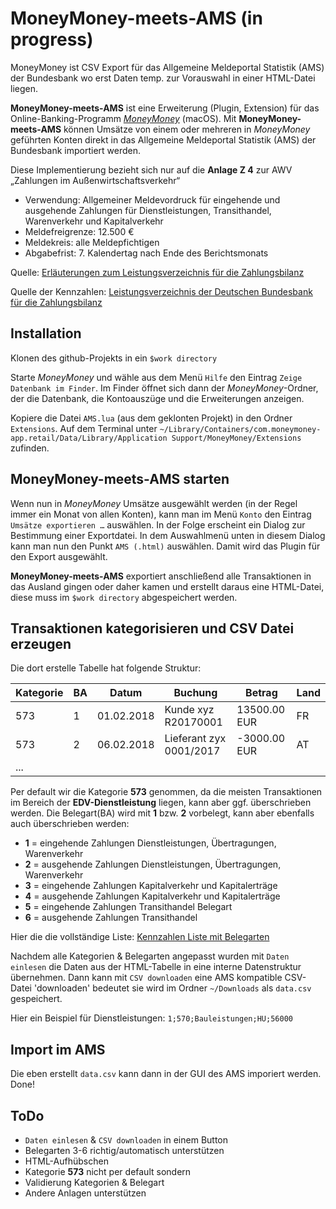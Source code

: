 # MoneyMoney-meets-AMS (in progress)

MoneyMoney ist CSV Export für das Allgemeine Meldeportal Statistik (AMS) der Bundesbank wo erst Daten temp. zur Vorauswahl in einer HTML-Datei liegen.

**MoneyMoney-meets-AMS** ist eine Erweiterung (Plugin, Extension) für das Online-Banking-Programm _[MoneyMoney](https://moneymoney-app.com)_ (macOS). Mit **MoneyMoney-meets-AMS** können Umsätze von einem oder mehreren in _MoneyMoney_ geführten Konten direkt in das Allgemeine Meldeportal Statistik (AMS) der Bundesbank importiert werden.

Diese Implementierung bezieht sich nur auf die **Anlage Z 4** zur AWV „Zahlungen im Außenwirtschaftsverkehr“
*   Verwendung: Allgemeiner Meldevordruck für eingehende und ausgehende Zahlungen für Dienstleistungen, Transithandel, Warenverkehr und Kapitalverkehr
*   Meldefreigrenze: 12.500 €
*   Meldekreis: alle Meldepfichtigen
*   Abgabefrist: 7. Kalendertag nach Ende des Berichtsmonats

Quelle: [Erläuterungen zum Leistungsverzeichnis für die Zahlungsbilanz](https://www.bundesbank.de/Redaktion/DE/Downloads/Veroeffentlichungen/Statistische_Sonderveroeffentlichungen/Statso_7/statso_7_2013.pdf.pdf?__blob=publicationFile)

Quelle der Kennzahlen: [Leistungsverzeichnis
der Deutschen Bundesbank für die Zahlungsbilanz](https://extranet.bundesbank.de/ams/amsa/WebHelp/de/LinkedDocuments/leistungsverzeichnis.pdf)

## Installation

Klonen des github-Projekts in ein `$work directory`

Starte _MoneyMoney_ und wähle aus dem Menü `Hilfe` den Eintrag `Zeige Datenbank im Finder`. Im Finder öffnet sich dann der _MoneyMoney_-Ordner, der die Datenbank, die Kontoauszüge und die Erweiterungen anzeigen.

Kopiere die Datei `AMS.lua` (aus dem geklonten Projekt) in den Ordner `Extensions`. Auf dem Terminal unter `~/Library/Containers/com.moneymoney-app.retail/Data/Library/Application Support/MoneyMoney/Extensions` zufinden.

## MoneyMoney-meets-AMS starten

Wenn nun in _MoneyMoney_ Umsätze ausgewählt werden (in der Regel immer ein Monat von allen Konten), kann man im Menü `Konto` den Eintrag `Umsätze exportieren …` auswählen. In der Folge erscheint ein Dialog zur Bestimmung einer Exportdatei. In dem Auswahlmenü unten in diesem Dialog kann man nun den Punkt `AMS (.html)` auswählen. Damit wird das Plugin für den Export ausgewählt.

**MoneyMoney-meets-AMS** exportiert anschließend alle Transaktionen in das Ausland gingen oder daher kamen und erstellt daraus eine HTML-Datei, diese muss im `$work directory` abgespeichert werden.

## Transaktionen kategorisieren und CSV Datei erzeugen

Die dort erstelle Tabelle hat folgende Struktur:

|Kategorie|BA|Datum|Buchung|Betrag|Land|
|--|--|--|--|--|--|
|573|1|01.02.2018|Kunde xyz R20170001|13500.00 EUR|FR|
|573|2|06.02.2018|Lieferant zyx 0001/2017|-3000.00 EUR|AT|
|...|||||||

Per default wir die Kategorie **573** genommen, da die meisten Transaktionen  im Bereich der **EDV-Dienstleistung** liegen, kann aber ggf. überschrieben werden.
Die Belegart(BA) wird mit **1** bzw. **2** vorbelegt, kann aber ebenfalls auch überschrieben werden:

*   **1** = eingehende Zahlungen Dienstleistungen, Übertragungen, Warenverkehr
*   **2** = ausgehende Zahlungen Dienstleistungen, Übertragungen, Warenverkehr
*   **3** = eingehende Zahlungen Kapitalverkehr und Kapitalerträge
*   **4** = ausgehende Zahlungen Kapitalverkehr und Kapitalerträge
*   **5** = eingehende Zahlungen Transithandel Belegart
*   **6** = ausgehende Zahlungen Transithandel

Hier die die vollständige Liste: [Kennzahlen Liste mit Belegarten](https://www.bundesbank.de/Redaktion/DE/Downloads/Service/Meldewesen/Aussenwirtschaft/Schluessel/kennzahlenliste_mit_belegarten.pdf?__blob=publicationFile)

Nachdem alle Kategorien & Belegarten angepasst wurden mit `Daten einlesen` die Daten aus der HTML-Tabelle in eine interne Datenstruktur übernehmen.
Dann kann mit `CSV downloaden` eine AMS kompatible CSV-Datei 'downloaden' bedeutet sie wird im Ordner `~/Downloads` als `data.csv` gespeichert.

Hier ein Beispiel für Dienstleistungen:
`1;570;Bauleistungen;HU;56000`

## Import im AMS

Die eben erstellt `data.csv` kann dann in der GUI des AMS imporiert werden. Done!

## ToDo
*   `Daten einlesen` & `CSV downloaden` in einem Button
*   Belegarten 3-6 richtig/automatisch unterstützen
*   HTML-Aufhübschen
*   Kategorie **573** nicht per default sondern
*   Validierung Kategorien & Belegart
*   Andere Anlagen unterstützen
